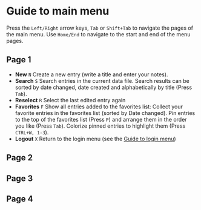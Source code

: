 # Guide to main menu
Press the ```Left/Right``` arrow keys, ```Tab``` or ```Shift+Tab``` to navigate the pages of the main menu. Use ```Home/End``` to navigate to the start and end of the menu pages.

## Page 1

- **New** ```N``` Create a new entry (write a title and enter your notes).
- **Search** ```S``` Search entries in the current data file. Search results can be sorted by date changed, date created and alphabetically by title (Press ```Tab```).
- **Reselect** ```R``` Select the last edited entry again
- **Favorites** ```F``` Show all entries added to the favorites list: Collect your favorite entries in the favorites list (sorted by Date changed). Pin entries to the top of the favorites list (Press ```P```) and arrange them in the order you like (Press ```Tab```). Colorize pinned entries to highlight them (Press ```CTRL+W, 1-3```).
- **Logout** ```X``` Return to the login menu (see the [Guide to login menu](/artstisen/marbles/blob/main/Guide-to-login-menu.md))

## Page 2


## Page 3


## Page 4
